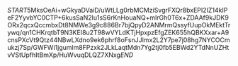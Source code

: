 $START$5MksOeAi+wGkyaDVaiD/uWtLLg0rbMCMziSvgrFXQr8bxEPI2IZ14kIPeF2YyvbYC0CTP+6kusSaN2lu1sS6rKnHouaNQ+mlrGh0T6x+ZDAAf9kJDK9ORx2qcxQccmbxDt8NMWe3g9c886Br7bjQpyD2ANMrmQssyfUupOkMEktTrywq/qn1CHKrqtbT9N3KEI8u2T98wVYLdKTjHpxpzEfgZEK655hQBKXxar+A9cnsPXcVt9Qtz44NBwLXdno9ek6phrf8oFsnJJlmx2L2Y7pe7j08hg7NYCOCmukzj7Sp/GWFWi1jgumlm8FPzxk2JLkLaqtMdn7Yg2tj0fb5EBWd2YTdNnUZHtvVStUpfhItBmXp/HuWvuqDLQZ7XNxg$END$